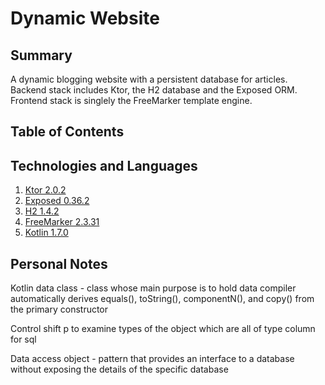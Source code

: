 # Dynamic Website

## Summary
A dynamic blogging website with a persistent database for articles. Backend stack includes Ktor, the H2 database and the Exposed ORM. Frontend stack is singlely the FreeMarker template engine. 

## Table of Contents

## Technologies and Languages

1. [Ktor 2.0.2](https://ktor.io/)
2. [Exposed 0.36.2](https://github.com/JetBrains/Exposed)
3. [H2 1.4.2](https://h2database.com/html/main.html)
4. [FreeMarker 2.3.31](https://freemarker.apache.org/)
5. [Kotlin 1.7.0](https://kotlinlang.org/)

## Personal Notes
Kotlin data class - class whose main purpose is to hold data
compiler automatically derives equals(), toString(), componentN(), and copy() from the primary constructor

Control shift p to examine types of the object which are all of type column for sql

Data access object - pattern that provides an interface to a database without exposing the details of the specific database

